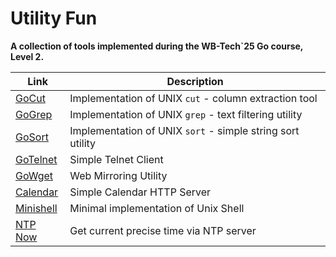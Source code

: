# Utility Fun

**A collection of tools implemented during the WB-Tech`25 Go course, Level 2.**

| Link                     | Description                                                |
|--------------------------|------------------------------------------------------------|
| [GoCut](./gocut)         | Implementation of UNIX `cut` - column extraction tool      |
| [GoGrep](./gogrep)       | Implementation of UNIX `grep` - text filtering utility     |
| [GoSort](./gosort)       | Implementation of UNIX `sort` - simple string sort utility |
| [GoTelnet](./gotelnet)   | Simple Telnet Client                                       |
| [GoWget](./gowget)       | Web Mirroring Utility                                      |
| [Calendar](./calendar)   | Simple Calendar HTTP Server                                |
| [Minishell](./minishell) | Minimal implementation of Unix Shell                       |
| [NTP Now](./ntpnow)      | Get current precise time via NTP server                    |
